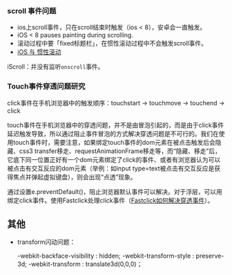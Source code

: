 

### scroll 事件问题
- ios上scroll事件，只在scroll结束时触发（ios < 8），安卓会一直触发。
- iOS < 8 pauses painting during scrolling.
- 滚动过程中要「fixed标题栏」，在惯性滚动过程中不会触发scroll事件。
- [iOS 与 惯性滚动](https://fe.ele.me/momentum-scrolling-on-ios/)

iScroll：并没有监听`onscroll`事件。



### Touch事件穿透问题研究
click事件在手机浏览器中的触发顺序：touchstart -> touchmove -> touchend -> click

touch事件在手机浏览器中的穿透问题，并不是由冒泡引起的，而是由于click事件延迟触发导致，所以通过阻止事件冒泡的方式解决穿透问题是不可行的。我们在使用touch事件时，需要注意，如果绑定touch事件的dom元素在被点击触发后会隐藏、css3 transfer移走、requestAnimationFrame移走等，而“隐藏、移走”后，它底下同一位置正好有一个dom元素绑定了click的事件、或者有浏览器认为可以被点击有交互反应的dom元素（举例：如input type=text被点击有交互反应是获得焦点并弹起虚拟键盘），则会出现“点透”现象。

通过设置e.preventDefault()，阻止浏览器默认事件可以解决。对于浮层，可以用绑定click事件。使用Fastclick处理click事件（[Fastclick如何解决穿透事件](http://www.cnblogs.com/yexiaochai/p/3442220.html)）。


## 其他

- transform闪动问题：

    -webkit-backface-visibility : hidden;
    -webkit-transform-style : preserve-3d;
    -webkit-transform : translate3d(0,0,0)；
